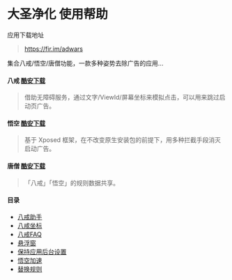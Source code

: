 # 大圣净化 使用帮助

应用下载地址

> https://fir.im/adwars

集合八戒/悟空/唐僧功能，一款多种姿势去除广告的应用...

#### 八戒 [酷安下载](https://www.coolapk.com/apk/com.dahuo.sunflower.assistant)
> 借助无障碍服务，通过文字/ViewId/屏幕坐标来模拟点击，可以用来跳过启动页广告。

#### 悟空 [酷安下载](https://www.coolapk.com/apk/com.dahuo.sunflower.xp.none)
> 基于 Xposed 框架，在不改变原生安装包的前提下，用多种拦截手段消灭启动广告。

#### 唐僧 [酷安下载](https://www.coolapk.com/apk/com.dahuo.sunflower.xad)
> 「八戒」「悟空」的规则数据共享。


#### 目录
- [八戒助手](01-八戒助手)
- [八戒坐标](02-ba-jie-coordinate)
- [八戒FAQ](03-ba-jie-faq)
- [悬浮窗](08-ba-jie-floating-windows)
- [保持应用后台设置](09-ba-jie-background)
- [悟空加速](11-wu-kong-xp)
- [替换规则](21-wu-kong-replace)